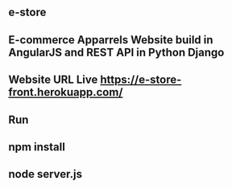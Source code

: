## e-store 

## E-commerce Apparrels Website build in AngularJS and REST API in Python Django

## Website URL Live https://e-store-front.herokuapp.com/

## Run

## npm install

## node server.js

